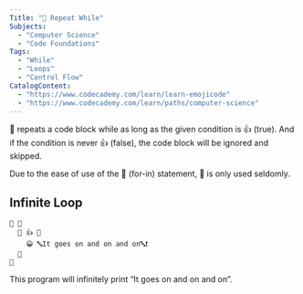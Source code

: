 ```yaml
---
Title: "🔁 Repeat While"
Subjects:
  - "Computer Science"
  - "Code Foundations"
Tags:
  - "While"
  - "Loops"
  - "Control Flow"
CatalogContent:
  - "https://www.codecademy.com/learn/learn-emojicode"
  - "https://www.codecademy.com/learn/paths/computer-science"
---
```


🔁 repeats a code block while as long as the given condition is 👍 (true). And if the condition is never 👍 (false), the code block will be ignored and skipped.

Due to the ease of use of the 🔂 (for-in) statement, 🔁 is only used seldomly.

## Infinite Loop

```emojic
🏁 🍇
  🔁 👍 🍇
    😀 🔤It goes on and on and on🔤❗️
  🍉
🍉
```

This program will infinitely print “It goes on and on and on”.

